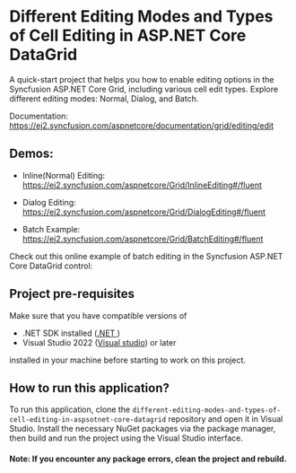 # Different Editing Modes and Types of Cell Editing in ASP.NET Core DataGrid
A quick-start project that helps you how to enable editing options in the Syncfusion ASP.NET Core Grid, including various cell edit types. Explore different editing modes: Normal, Dialog, and Batch.

Documentation: https://ej2.syncfusion.com/aspnetcore/documentation/grid/editing/edit


## Demos: 
* Inline(Normal) Editing: https://ej2.syncfusion.com/aspnetcore/Grid/InlineEditing#/fluent

* Dialog Editing: https://ej2.syncfusion.com/aspnetcore/Grid/DialogEditing#/fluent

* Batch Example: https://ej2.syncfusion.com/aspnetcore/Grid/BatchEditing#/fluent 

Check out this online example of batch editing in the Syncfusion ASP.NET Core DataGrid control:

## Project pre-requisites
Make sure that you have compatible versions of
* .NET SDK installed ([.NET ](https://dotnet.microsoft.com/en-us/download))
* Visual Studio 2022 ([Visual studio](https://visualstudio.microsoft.com/downloads/)) or later

installed in your machine before starting to work on this project.

## How to run this application?

To run this application, clone the `different-editing-modes-and-types-of-cell-editing-in-aspsotnet-core-datagrid` repository and open it in Visual Studio. Install the necessary NuGet packages via the package manager, then build and run the project using the Visual Studio interface.

#### Note: If you encounter any package errors, clean the project and rebuild.

